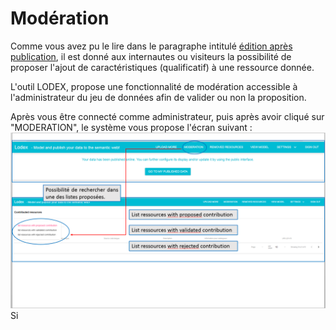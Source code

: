 # Modération

Comme vous avez pu le lire dans le paragraphe intitulé [édition après publication](/EditionAprèsPublication/README.md), il est donné aux internautes ou visiteurs la possibilité de proposer l'ajout de caractéristiques \(qualificatif\) à une ressource donnée.

L'outil LODEX, propose une fonctionnalité de modération accessible à l'administrateur du jeu de données afin de valider ou non  la proposition.

Après vous être connecté comme administrateur, puis après avoir cliqué sur "MODERATION", le système vous propose  l'écran suivant : ![](/assets/moderation1.png)Si 

